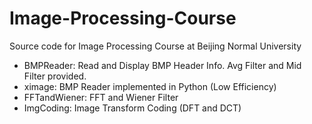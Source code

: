 # Image-Processing-Course
Source code for Image Processing Course at Beijing Normal University

- BMPReader: Read and Display BMP Header Info. Avg Filter and Mid Filter provided.
- ximage: BMP Reader implemented in Python (Low Efficiency)
- FFTandWiener: FFT and Wiener Filter
- ImgCoding: Image Transform Coding (DFT and DCT)
